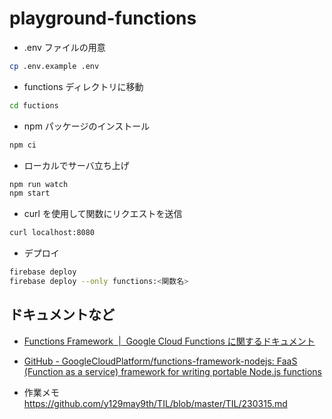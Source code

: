 # playground-functions
- .env ファイルの用意
```bash
cp .env.example .env
```

- functions ディレクトリに移動
```bash
cd fuctions
```

- npm パッケージのインストール
```bash
npm ci
```

- ローカルでサーバ立ち上げ
```bash
npm run watch
npm start
```

- curl を使用して関数にリクエストを送信
```bash
curl localhost:8080
```

- デプロイ
```bash
firebase deploy
firebase deploy --only functions:<関数名>
```

## ドキュメントなど
- [Functions Framework &nbsp;|&nbsp; Google Cloud Functions に関するドキュメント](https://cloud.google.com/functions/docs/functions-framework?hl=ja)
- [GitHub - GoogleCloudPlatform/functions-framework-nodejs: FaaS (Function as a service) framework for writing portable Node.js functions](https://github.com/GoogleCloudPlatform/functions-framework-nodejs)

- 作業メモ
https://github.com/y129may9th/TIL/blob/master/TIL/230315.md 
